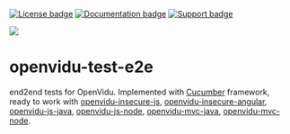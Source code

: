[![License badge](https://img.shields.io/badge/license-Apache2-orange.svg)](http://www.apache.org/licenses/LICENSE-2.0)
[![Documentation badge](https://readthedocs.org/projects/fiware-orion/badge/?version=latest)](http://openvidu.io/docs/home/)
[![Support badge](https://img.shields.io/badge/support-sof-yellowgreen.svg)](https://groups.google.com/forum/#!forum/openvidu)

[![][OpenViduLogo]](http://openvidu.io)

openvidu-test-e2e
===

end2end tests for OpenVidu. Implemented with [Cucumber](https://cucumber.io/) framework, ready to work with [openvidu-insecure-js](https://github.com/OpenVidu/openvidu-tutorials/tree/master/openvidu-insecure-js), [openvidu-insecure-angular](https://github.com/OpenVidu/openvidu-tutorials/tree/master/openvidu-insecure-angular), [openvidu-js-java](https://github.com/OpenVidu/openvidu-tutorials/tree/master/openvidu-js-java), [openvidu-js-node](https://github.com/OpenVidu/openvidu-tutorials/tree/master/openvidu-js-node), [openvidu-mvc-java](https://github.com/OpenVidu/openvidu-tutorials/tree/master/openvidu-mvc-java), [openvidu-mvc-node](https://github.com/OpenVidu/openvidu-tutorials/tree/master/openvidu-mvc-node).

[OpenViduLogo]: https://secure.gravatar.com/avatar/5daba1d43042f2e4e85849733c8e5702?s=120

